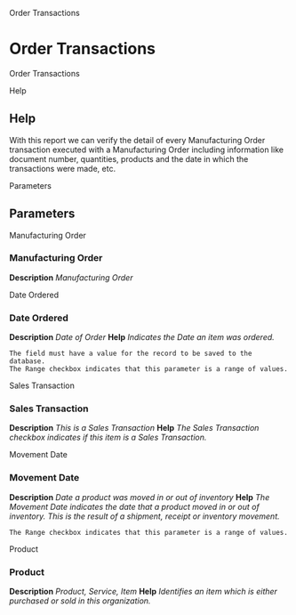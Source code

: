 
Order Transactions
# Order Transactions


Order Transactions

Help
## Help

With this report we can verify the detail of every Manufacturing Order transaction executed with a Manufacturing Order including information like document number, quantities, products and the date in which the transactions were made, etc.

Parameters
## Parameters


Manufacturing Order
### Manufacturing Order

**Description**
 *Manufacturing Order*

Date Ordered
### Date Ordered

**Description**
 *Date of Order*
**Help**
 *Indicates the Date an item was ordered.*

```
The field must have a value for the record to be saved to the database.
The Range checkbox indicates that this parameter is a range of values.
```
Sales Transaction
### Sales Transaction

**Description**
 *This is a Sales Transaction*
**Help**
 *The Sales Transaction checkbox indicates if this item is a Sales Transaction.*

Movement Date
### Movement Date

**Description**
 *Date a product was moved in or out of inventory*
**Help**
 *The Movement Date indicates the date that a product moved in or out of inventory.  This is the result of a shipment, receipt or inventory movement.*

```
The Range checkbox indicates that this parameter is a range of values.
```
Product
### Product

**Description**
 *Product, Service, Item*
**Help**
 *Identifies an item which is either purchased or sold in this organization.*
